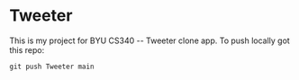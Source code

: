 # Tweeter

This is my project for BYU CS340 -- Tweeter clone app. To push locally got this repo:

``
git push Tweeter main
``
